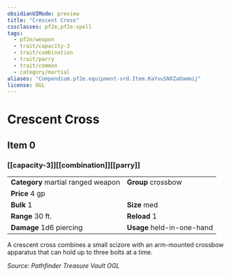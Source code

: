 ```yaml
---
obsidianUIMode: preview
title: "Crescent Cross"
cssclasses: pf2e,pf2e-spell
tags:
  - pf2e/weapon
  - trait/capacity-3
  - trait/combination
  - trait/parry
  - trait/common
  - category/martial
aliases: "Compendium.pf2e.equipment-srd.Item.KaYvuSNXZaOammij"
license: OGL
---
```

# Crescent Cross
## Item 0
### [[capacity-3]][[combination]][[parry]]

|  |  |
| -- | -- |
| **Category** martial ranged weapon | **Group** crossbow |
| **Price** 4 gp |  |
| **Bulk** 1 | **Size** med |
|**Range** 30 ft.| **Reload** 1|
| **Damage** 1d6 piercing  | **Usage** held-in-one-hand |



A crescent cross combines a small scizore with an arm-mounted crossbow apparatus that can hold up to three bolts at a time.

*Source: Pathfinder Treasure Vault*
*OGL*